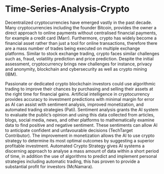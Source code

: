 # Time-Series-Analysis-Crypto

Decentralized cryptocurrencies have emerged vastly in the past decade. Many cryptocurrencies including the founder Bitcoin, provides the owner a direct approach to online payments without centralised financial payments, for example a credit card (Marr). Furthermore, crypto has widely become a financial asset rather than just a tool for online transactions, therefore there are a mass number of trades being executed on multiple exchange platforms. Similar to stock exchange trading, crypto faces similar challenges such as, fraud, volatility prediction and price prediction. Despite the initial assessment, cryptocurrency brings new challenges for instance, privacy and anonymity, blockchain and cybersecurity as well as crypto mining (IBM).

Passionate or dedicated crypto blockchain investors could use algorithmic trading to improve their chances by purchasing and selling their assets at the right time for financial gains. Artificial intelligence in cryptocurrency provides accuracy to investment predictions with minimal margin for error as AI can assist with sentiment analysis, improved monetization, and automated trading strategies (Pati). Sentiment analysis grants the AI system to evaluate the public’s opinion and using this data collected from articles, blogs, social media, news, and other platforms to mathematically examine data to find positive and negative sentiment. These sentiments can allow AI to anticipate confident and unfavourable decisions (TechTarget Contributor). The improvement in monetization allows the AI to use crypto strategy to determine its most optimal outcomes by suggesting a superior profitable investment. Automated Crypto Strategy gives AI systems a discerning approach to analyse a mass amount of data within a short period of time, in addition the use of algorithms to predict and implement personal strategies including automatic trading, this has proven to provide a substantial profit for investors (McNamara).
